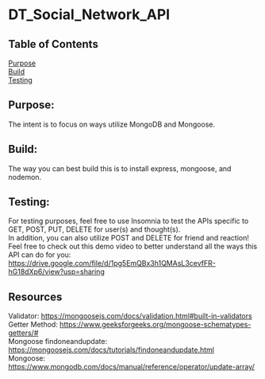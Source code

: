 # DT_Social_Network_API

## Table of Contents

[Purpose](#Purpose) <br>
[Build](#Build) <br>
[Testing](#Testing) <br>

## Purpose:

The intent is to focus on ways utilize MongoDB and Mongoose. 

## Build:

The way you can best build this is to install express, mongoose, and nodemon. 

## Testing:


For testing purposes, feel free to use Insomnia to test the APIs specific to GET, POST, PUT, DELETE for user(s) and thought(s).
<br>
In addition, you can also utilize POST and DELETE for friend and reaction! 
<br>
Feel free to check out this demo video to better understand all the ways this API can do for you: https://drive.google.com/file/d/1pg5EmQBx3h1QMAsL3cevfFR-hG18dXp6/view?usp=sharing

## Resources

Validator: https://mongoosejs.com/docs/validation.html#built-in-validators
<br>
Getter Method: https://www.geeksforgeeks.org/mongoose-schematypes-getters/#
<br>
Mongoose findoneandupdate: https://mongoosejs.com/docs/tutorials/findoneandupdate.html
<br>
Mongoose: https://www.mongodb.com/docs/manual/reference/operator/update-array/
<br>
